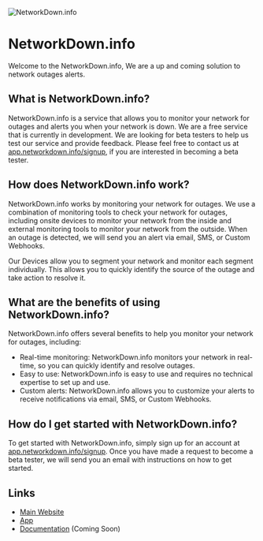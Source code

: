 
![NetworkDown.info](https://networkdown.info/Logos/Big.png)
# NetworkDown.info

Welcome to the NetworkDown.info, We are a up and coming solution to network outages alerts.

## What is NetworkDown.info?

NetworkDown.info is a service that allows you to monitor your network for outages and alerts you when your network is down. We are a free service that is currently in development.
We are looking for beta testers to help us test our service and provide feedback.
Please feel free to contact us at [app.networkdown.info/signup](https://app.networkdown.info/signup), if you are interested in becoming a beta tester.

## How does NetworkDown.info work?

NetworkDown.info works by monitoring your network for outages. We use a combination of monitoring tools to check your network for outages, including onsite devices to monitor your network from the inside and external monitoring tools to monitor your network from the outside.
When an outage is detected, we will send you an alert via email, SMS, or Custom Webhooks.

Our Devices allow you to segment your network and monitor each segment individually. This allows you to quickly identify the source of the outage and take action to resolve it.

## What are the benefits of using NetworkDown.info?

NetworkDown.info offers several benefits to help you monitor your network for outages, including:

- Real-time monitoring: NetworkDown.info monitors your network in real-time, so you can quickly identify and resolve outages.
- Easy to use: NetworkDown.info is easy to use and requires no technical expertise to set up and use.
- Custom alerts: NetworkDown.info allows you to customize your alerts to receive notifications via email, SMS, or Custom Webhooks.

## How do I get started with NetworkDown.info?

To get started with NetworkDown.info, simply sign up for an account at [app.networkdown.info/signup](https://app.networkdown.info/signup). Once you have made a request to become a beta tester, we will send you an email with instructions on how to get started.

## Links

- [Main Website](https://networkdown.info)
- [App](https://app.networkdown.info)
- [Documentation](https://docs.networkdown.info) (Coming Soon)

